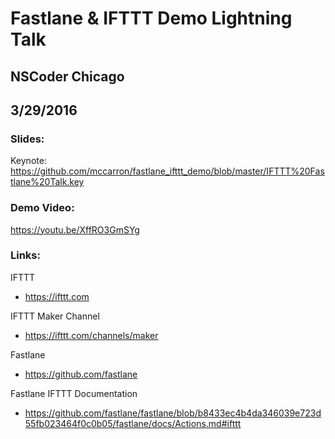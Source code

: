 # Fastlane & IFTTT Demo Lightning Talk
## NSCoder Chicago
## 3/29/2016

### Slides: 

Keynote: https://github.com/mccarron/fastlane_ifttt_demo/blob/master/IFTTT%20Fastlane%20Talk.key

### Demo Video:

https://youtu.be/XffRO3GmSYg

### Links: 

IFTTT
* https://ifttt.com 

IFTTT Maker Channel
* https://ifttt.com/channels/maker

Fastlane
* https://github.com/fastlane

Fastlane IFTTT Documentation
* https://github.com/fastlane/fastlane/blob/b8433ec4b4da346039e723d55fb023464f0c0b05/fastlane/docs/Actions.md#ifttt

